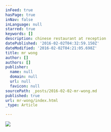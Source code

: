 ```yaml
---
inFeed: true
hasPage: true
inNav: false
inLanguage: null
starred: true
keywords: []
description: chinese restaurant at reception
datePublished: '2016-02-02T04:32:59.150Z'
dateModified: '2016-02-02T04:21:05.698Z'
title: mr wong
author: []
authors: []
publisher:
  name: null
  domain: null
  url: null
  favicon: null
sourcePath: _posts/2016-02-02-mr-wong.md
published: true
url: mr-wong/index.html
_type: Article

---
```

![](https://the-grid-user-content.s3-us-west-2.amazonaws.com/efb15a88-317e-4c5a-8a2f-aceb31386d2f.JPG)